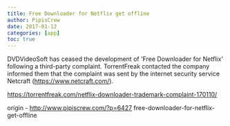 ```yaml
---
title: Free Downloader for Netflix get offline
author: PipisCrew
date: 2017-01-12
categories: [app]
toc: true
---
```


DVDVideoSoft has ceased the development of 'Free Downloader for Netflix' following a third-party complaint. TorrentFreak contacted the company informed them that the complaint was sent by the internet security service Netcraft (https://www.netcraft.com/).

https://torrentfreak.com/netflix-downloader-trademark-complaint-170110/

origin - http://www.pipiscrew.com/?p=6427 free-downloader-for-netflix-get-offline